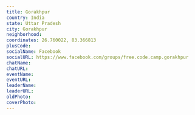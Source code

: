 ```yaml
---
title: Gorakhpur
country: India
state: Uttar Pradesh
city: Gorakhpur
neighborhood: 
coordinates: 26.760022, 83.366813
plusCode:
socialName: Facebook
socialURL: https://www.facebook.com/groups/free.code.camp.gorakhpur
chatName:
chatURL:
eventName:
eventURL:
leaderName:
leaderURL:
oldPhoto: 
coverPhoto:
---
```

